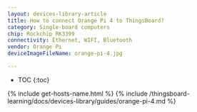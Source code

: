 ```yaml
---
layout: devices-library-article
title: How to connect Orange Pi 4 to ThingsBoard?
category: Single-board computers
chip: Rockchip RK3399
connectivity: Ethernet, WIFI, Bluetooth
vendor: Orange Pi
deviceImageFileName: orange-pi-4.jpg

---
```



* TOC
{:toc}

{% include get-hosts-name.html %}
{% include /thingsboard-learning/docs/devices-library/guides/orange-pi-4.md %}